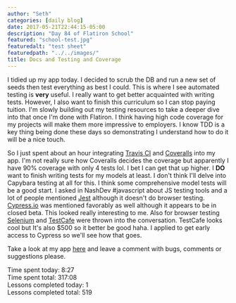 ```yaml
---
author: "Seth"
categories: [daily blog]
date: 2017-05-21T22:44:15-05:00
description: "Day 84 of Flatiron School"
featured: "school-test.jpg"
featuredalt: "test sheet"
featuredpath: "../../images/"
title: Docs and Testing and Coverage
---
```


I tidied up my app today. I decided to scrub the DB and run a new set of seeds then test everything as best I could. This is where I see automated testing is **very** useful. I really want to get better acquainted with writing tests. However, I also want to finish this curriculum so I can stop paying tuition. I'm slowly building out my testing resources to take a deeper dive into that once I'm done with Flatiron. I think having high code coverage for my projects will make them more impressive to employers. I know TDD is a key thing being done these days so demonstrating I understand how to do it will be a nice touch.

So I just spent about an hour integrating [Travis CI][1] and [Coveralls][2] into my app. I'm not really sure how Coveralls decides the coverage but apparently I have 90% coverage with only 4 tests lol. I bet I can get that up higher. I **DO** want to finish writing tests for my models at least. I don't think I'll delve into Capybara testing at all for this. I think some comprehensive model tests will be a good start. I asked in NashDev #javascript about JS testing tools and a lot of people mentioned [Jest][3] although it doesn't do browser testing. [Cypress.io][4] was mentioned favorably as well although it appears to be in closed beta. This looked really interesting to me. Also for browser testing [Selenium][5] and [TestCafe][6] were thrown into the conversation. TestCafe looks cool but It's also $500 so it better be good haha. I applied to get early access to Cypress so we'll see how that goes.

Take a look at my app [here][7] and leave a comment with bugs, comments or suggestions please.

Time spent today: 8:27  
Time spent total: 317:08  
Lessons completed today: 1  
Lessons completed total: 519

  [1]:https://travis-ci.org/itzsaga/my-fave-food
  [2]:https://coveralls.io/github/itzsaga/my-fave-food?branch=master
  [3]:https://facebook.github.io/jest/
  [4]:https://www.cypress.io
  [5]:http://docs.seleniumhq.org
  [6]:https://testcafe.devexpress.com
  [7]:my-favorite-eats.herokuapp.com
